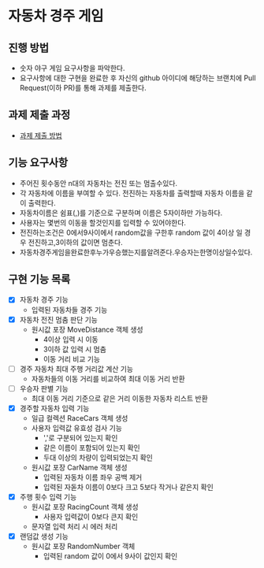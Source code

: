# 자동차 경주 게임
## 진행 방법
* 숫자 야구 게임 요구사항을 파악한다.
* 요구사항에 대한 구현을 완료한 후 자신의 github 아이디에 해당하는 브랜치에 Pull Request(이하 PR)를 통해 과제를 제출한다.

## 과제 제출 과정
* [과제 제출 방법](https://github.com/next-step/nextstep-docs/tree/master/precourse)

## 기능 요구사항
* 주어진 횟수동안 n대의 자동차는 전진 또는 멈출수있다.
* 각 자동차에 이름을 부여할 수 있다. 전진하는 자동차를 출력할때 자동차 이름을 같이 출력한다.
* 자동차이름은 쉼표(,)를 기준으로 구분하며 이름은 5자이하만 가능하다.
* 사용자는 몇번의 이동을 할것인지를 입력할 수 있어야한다.
* 전진하는조건은 0에서9사이에서 random값을 구한후 random 값이 4이상 일 경우 전진하고,3이하의 값이면 멈춘다.
* 자동차경주게임을완료한후누가우승했는지를알려준다.우승자는한명이상일수있다.

## 구현 기능 목록
* [X] 자동차 경주 기능
    * 입력된 자동차들 경주 기능
* [X] 자동차 전진 멈춤 판단 기능
    * 원시값 포장 MoveDistance 객체 생성
        * 4이상 입력 시 이동
        * 3이하 값 입력 시 멈춤
        * 이동 거리 비교 기능
* [ ] 경주 자동차 최대 주행 거리값 계산 기능
    * 자동차들의 이동 거리를 비교하여 최대 이동 거리 반환
* [ ] 우승자 판별 기능
    * 최대 이동 거리 기준으로 같은 거리 이동한 자동차 리스트 반환
* [X] 경주할 자동차 입력 기능
    * 일급 컬렉션 RaceCars 객체 생성
    * 사용자 입력값 유효성 검사 기능
        * ','로 구분되어 있는지 확인
        * 같은 이름이 포함되어 있는지 확인
        * 두대 이상의 차량이 입력되었는지 확인
    * 원시값 포장 CarName 객체 생성
        * 입력된 자동차 이름 좌우 공백 제거
        * 입력된 자돋차 이름이 0보다 크고 5보다 작거나 같은지 확인
* [X] 주행 횟수 입력 기능
    * 원시값 포장 RacingCount 객체 생성
        * 사용자 입력값이 0보다 큰지 확인
    * 문자열 입력 처리 시 에러 처리
* [X] 랜덤값 생성 기능
    * 원시값 포장 RandomNumber 객체
        * 입력된 random 값이 0에서 9사이 값인지 확인  
